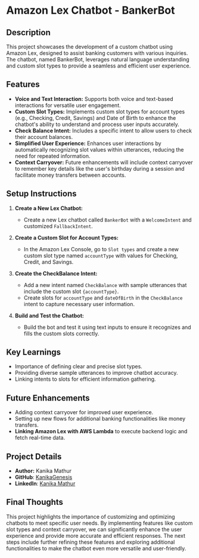# Amazon Lex Chatbot - BankerBot

## Description

This project showcases the development of a custom chatbot using Amazon Lex, designed to assist banking customers with various inquiries. The chatbot, named BankerBot, leverages natural language understanding and custom slot types to provide a seamless and efficient user experience.

## Features

- **Voice and Text Interaction:** Supports both voice and text-based interactions for versatile user engagement.
- **Custom Slot Types:** Implements custom slot types for account types (e.g., Checking, Credit, Savings) and Date of Birth to enhance the chatbot's ability to understand and process user inputs accurately.
- **Check Balance Intent:** Includes a specific intent to allow users to check their account balances.
- **Simplified User Experience:** Enhances user interactions by automatically recognizing slot values within utterances, reducing the need for repeated information.
- **Context Carryover:** Future enhancements will include context carryover to remember key details like the user's birthday during a session and facilitate money transfers between accounts.

## Setup Instructions

1. **Create a New Lex Chatbot:**
    - Create a new Lex chatbot called `BankerBot` with a `WelcomeIntent` and customized `FallbackIntent`.

2. **Create a Custom Slot for Account Types:**
    - In the Amazon Lex Console, go to `Slot types` and create a new custom slot type named `accountType` with values for Checking, Credit, and Savings.

3. **Create the CheckBalance Intent:**
    - Add a new intent named `CheckBalance` with sample utterances that include the custom slot `{accountType}`.
    - Create slots for `accountType` and `dateOfBirth` in the `CheckBalance` intent to capture necessary user information.

4. **Build and Test the Chatbot:**
    - Build the bot and test it using text inputs to ensure it recognizes and fills the custom slots correctly.

## Key Learnings

- Importance of defining clear and precise slot types.
- Providing diverse sample utterances to improve chatbot accuracy.
- Linking intents to slots for efficient information gathering.


## Future Enhancements

- Adding context carryover for improved user experience.
- Setting up new flows for additional banking functionalities like money transfers.
- **Linking Amazon Lex with AWS Lambda** to execute backend logic and fetch real-time data.

## Project Details

- **Author:** Kanika Mathur  
- **GitHub**: [KanikaGenesis](https://github.com/KanikaGenesis)
- **LinkedIn**: [Kanika Mathur](https://www.linkedin.com/in/kanika-mathur-083080121)
  
## Final Thoughts

This project highlights the importance of customizing and optimizing chatbots to meet specific user needs. By implementing features like custom slot types and context carryover, we can significantly enhance the user experience and provide more accurate and efficient responses. The next steps include further refining these features and exploring additional functionalities to make the chatbot even more versatile and user-friendly.
